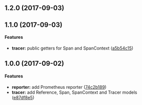 <a name="1.2.0"></a>
## 1.2.0 (2017-09-03)


<a name="1.1.0"></a>
## 1.1.0 (2017-09-03)


#### Features

* **tracer:** public getters for Span and SpanContext ([a5b54c15](git+https://github.com/RisingStack/opentracing-metrics-tracer.git/commit/a5b54c15))


<a name="1.0.0"></a>
## 1.0.0 (2017-09-02)


#### Features

* **reporter:** add Prometheus reporter ([74c2b189](git+https://github.com/RisingStack/opentracing-metrics-tracer.git/commit/74c2b189))
* **tracer:** add Reference, Span, SpanContext and Tracer models ([e87df8e5](git+https://github.com/RisingStack/opentracing-metrics-tracer.git/commit/e87df8e5))

